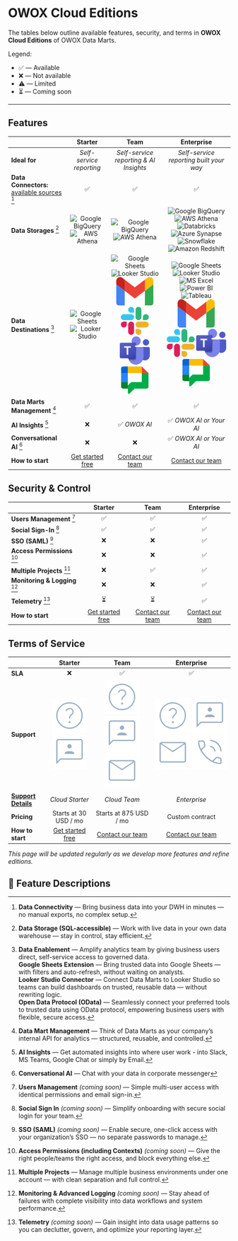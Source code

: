 # OWOX Cloud Editions

The tables below outline available features, security, and terms in **OWOX Cloud Editions** of OWOX Data Marts.

Legend:

- ✅ — Available
- ❌ — Not available
- ⚠️ — Limited
- ⏳ — Coming soon

---

## Features

|                                   | **Starter** | **Team** | **Enterprise** |
|-----------------------------------|:----------:|:--------:|:--------------:|
| **Ideal for**                     | _Self-service reporting_ | _Self-service reporting & AI Insights_ | _Self-service reporting built your way_ |
| **Data Connectors:** [available sources](../../README.md#data-sources) [^1] | ✅ | ✅ | ✅ |
| **Data Storages** [^2]            | ![Google BigQuery](../res/bigquery.svg) ![AWS Athena](../res/athena.svg) | ![Google BigQuery](../res/bigquery.svg) ![AWS Athena](../res/athena.svg) | ![Google BigQuery](../res/bigquery.svg) ![AWS Athena](../res/athena.svg) ![Databricks](../res/databricks.svg) ![Azure Synapse](../res/synapse.svg) ![Snowflake](../res/snowflake.svg) ![Amazon Redshift](../res/redshift.svg) |
| **Data Destinations** [^3]        | ![Google Sheets](../res/g-sheets.svg) ![Looker Studio](../res/looker.svg) | ![Google Sheets](../res/g-sheets.svg) ![Looker Studio](../res/looker.svg) ![Email](../res/email.svg) ![Slack](../res/slack.svg) ![Teams](../res/teams.svg) ![Google Chat](../res/google_chat.svg) | ![Google Sheets](../res/g-sheets.svg) ![Looker Studio](../res/looker.svg) ![MS Excel](../res/ms-excel.svg) ![Power BI](../res/power-bi.svg) ![Tableau](../res/tableau.svg) ![Email](../res/email.svg) ![Slack](../res/slack.svg) ![Teams](../res/teams.svg) ![Google Chat](../res/google_chat.svg) |
| **Data Marts Management** [^4]    | ✅ | ✅ | ✅ |
| **AI Insights** [^5]              | ❌ | ✅ _OWOX AI_ | ✅ _OWOX AI or Your AI_ |
| **Conversational AI** [^6]        | ❌ | ❌ | ✅ _OWOX AI or Your AI_ |
| **How to start**                  | [Get started free](https://www.owox.com/app-signup) | [Contact our team](https://www.owox.com/pricing) | [Contact our team](https://www.owox.com/pricing) |

## Security & Control

|                                     | **Starter** | **Team** | **Enterprise** |
|-------------------------------------|:----------:|:--------:|:--------------:|
| **Users Management** [^7]           | ✅ | ✅ | ✅ |
| **Social Sign-In** [^8]             | ✅ | ✅ | ✅ |
| **SSO (SAML)** [^9]                 | ❌ | ❌ | ✅ |
| **Access Permissions** [^10]        | ❌ | ❌ | ✅ |
| **Multiple Projects** [^11]         | ❌ | ✅ | ✅ |
| **Monitoring & Logging** [^12]      | ❌ | ❌ | ✅ |
| **Telemetry** [^13]                 | ⏳ | ⏳ | ✅ |
| **How to start**                    | [Get started free](https://www.owox.com/app-signup) | [Contact our team](https://www.owox.com/pricing) | [Contact our team](https://www.owox.com/pricing) |



## Terms of Service

|                                                                                              | **Starter**                                                | **Team**                                                | **Enterprise**                                   |
| -------------------------------------------------------------------------------------------- | :------------------------------------------------------------: | :---------------------------------------------------------: | :------------------------------------------------: |
| **SLA**                                                                                  |  ❌                                                | ✅          | ✅     |
| **Support**                                                                                      | ![Doc](../res/doc.svg) ![Chat](../res/chat.svg)                                                           | ![Doc](../res/doc.svg) ![Chat](../res/chat.svg) ![Email](../res/mail.svg)                                                        |   ![Doc](../res/doc.svg) ![Chat](../res/chat.svg) ![Email](../res/mail.svg) ![Phone](../res/phone_in_talk.svg)                                           |
| [**Support Details**](https://support.owox.com/hc/en-us/articles/115000216754-Support-Options) | _Cloud Starter_                                                  | _Cloud Team_                                                  | _Enterprise_                                     |
| **Pricing**                                                                             | Starts at 30 USD / mo  | Starts at 875 USD / mo | Custom contract  |
| **How to start**                                                                             | [Get started free](https://www.owox.com/app-signup)  | [Contact our team](https://www.owox.com/pricing) | [Contact our team](https://www.owox.com/pricing)  |

_This page will be updated regularly as we develop more features and refine editions._

## 📝 Feature Descriptions

[^1]: **Data Connectivity** — Bring business data into your DWH in minutes — no manual exports, no complex setup.

[^2]: **Data Storage (SQL-accessible)** — Work with live data in your own data warehouse — stay in control, stay efficient.

[^3]:
    **Data Enablement** — Amplify analytics team by giving business users direct, self-service access to governed data.  
    **Google Sheets Extension** — Bring trusted data into Google Sheets — with filters and auto-refresh, without waiting on analysts.  
    **Looker Studio Connector** — Connect Data Marts to Looker Studio so teams can build dashboards on trusted, reusable data — without rewriting logic.  
    **Open Data Protocol (OData)** — Seamlessly connect your preferred tools to trusted data using OData protocol, empowering business users with flexible, secure access.

[^4]: **Data Mart Management** — Think of Data Marts as your company’s internal API for analytics — structured, reusable, and controlled.

[^5]: **AI Insights** — Get automated insights into where user work - into Slack, MS Teams, Google Chat or simply by Email.

[^6]: **Conversational AI** — Chat with your data in corporate messenger

[^7]: **Users Management** _(coming soon)_ — Simple multi-user access with identical permissions and email sign-in.

[^8]: **Social Sign In** _(coming soon)_ — Simplify onboarding with secure social login for your team.

[^9]: **SSO (SAML)** _(coming soon)_ — Enable secure, one-click access with your organization’s SSO — no separate passwords to manage.

[^10]: **Access Permissions (including Contexts)** _(coming soon)_ — Give the right people/teams the right access, and block everything else.

[^11]: **Multiple Projects** — Manage multiple business environments under one account — with clean separation and full control.

[^12]: **Monitoring & Advanced Logging** _(coming soon)_ — Stay ahead of failures with complete visibility into data workflows and system performance.

[^13]: **Telemetry** _(coming soon)_ — Gain insight into data usage patterns so you can declutter, govern, and optimize your reporting layer.
